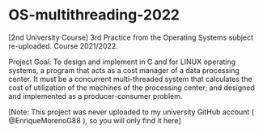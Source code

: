 # OS-multithreading-2022
[2nd University Course] 3rd Practice from the Operating Systems subject re-uploaded. Course 2021/2022.

Project Goal: To design and implement in C and for LINUX operating systems, a program that acts as a cost manager of a data processing center. It must be a concurrent multi-threaded system that calculates the cost of utilization of the machines of the processing center; and designed and implemented as a producer-consumer problem.

[Note: This project was never uploaded to my university GitHub account ( @EnriqueMorenoG88 ), so you will only find it here]
